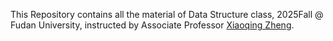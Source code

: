 This Repository contains all the material of Data Structure class, 2025Fall @ Fudan University, instructed by Associate Professor [Xiaoqing Zheng](https://faculty.fudan.edu.cn/zhengxq/zh_CN/index/155051/list/index.htm).

